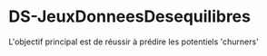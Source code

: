 # DS-JeuxDonneesDesequilibres
L'objectif principal est de réussir à prédire les potentiels 'churners'
